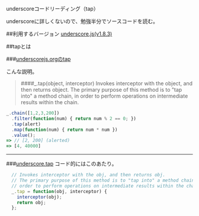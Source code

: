 underscoreコードリーディング（tap）

underscoreに詳しくないので、勉強半分でソースコードを読む。



##利用するバージョン
[underscore.js(v1.8.3)](https://github.com/jashkenas/underscore/tree/1.8.3)


##tapとは


###[underscorejs.orgのtap](http://underscorejs.org/#tap)

こんな説明。
>####_.tap(object, interceptor) 
Invokes interceptor with the object, and then returns object. The primary purpose of this method is to "tap into" a method chain, in order to perform operations on intermediate results within the chain.



```javascript
_.chain([1,2,3,200])
  .filter(function(num) { return num % 2 == 0; })
  .tap(alert)
  .map(function(num) { return num * num })
  .value();
=> // [2, 200] (alerted)
=> [4, 40000]
```

------------- 



###[underscore.tap](https://github.com/jashkenas/underscore/blob/1.8.3/underscore.js#L1073)
コード的にはこのあたり。

```javascript
  // Invokes interceptor with the obj, and then returns obj.
  // The primary purpose of this method is to "tap into" a method chain, in
  // order to perform operations on intermediate results within the chain.
  _.tap = function(obj, interceptor) {
    interceptor(obj);
    return obj;
  };

```

